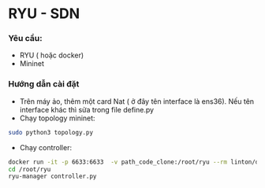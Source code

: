 # RYU - SDN

### Yêu cầu:

- RYU ( hoặc docker)
- Mininet

### Hướng dẫn cài đặt

- Trên máy ảo, thêm một card Nat ( ở đây tên interface là ens36). Nếu tên interface khác thì sửa trong file define.py
- Chạy topology mininet:

```bash
sudo python3 topology.py
```

- Chạy controller:

```bash
docker run -it -p 6633:6633  -v path_code_clone:/root/ryu --rm linton/docker-ryu /bin/bash
cd /root/ryu
ryu-manager controller.py
```